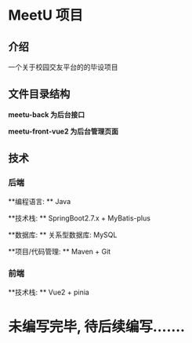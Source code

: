 # MeetU 项目

## 介绍

一个关于校园交友平台的的毕设项目

## 文件目录结构

**meetu-back 为后台接口**

**meetu-front-vue2 为后台管理页面**

## 技术

### 后端

**编程语言: ** Java

**技术栈: ** SpringBoot2.7.x + MyBatis-plus 

**数据库: **  关系型数据库: MySQL

**项目/代码管理: ** Maven + Git

### 前端

**技术栈: ** Vue2 + pinia





# 未编写完毕, 待后续编写…….
